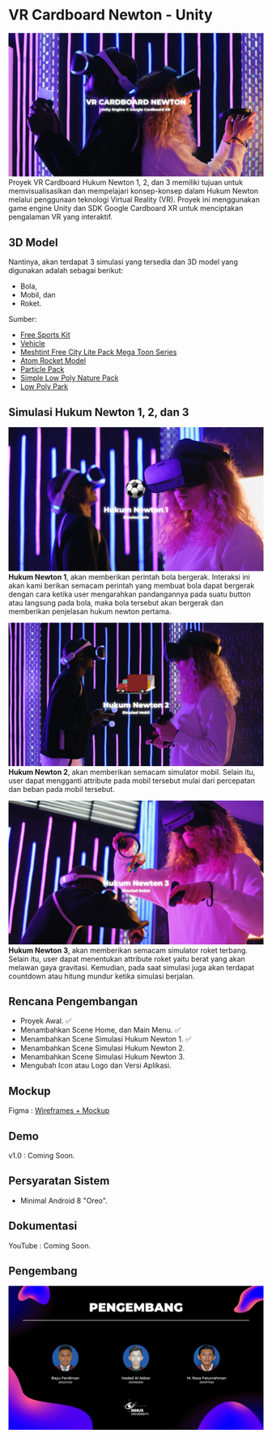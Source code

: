 # VR Cardboard Newton - Unity

![Thumbnail VR Cardboard Newton](./Thumbnail_VR_Cardboard_Newton.png)
Proyek VR Cardboard Hukum Newton 1, 2, dan 3 memiliki tujuan untuk memvisualisasikan dan mempelajari konsep-konsep dalam Hukum Newton melalui penggunaan teknologi Virtual Reality (VR). Proyek ini menggunakan game engine Unity dan SDK Google Cardboard XR untuk menciptakan pengalaman VR yang interaktif.

## 3D Model

Nantinya, akan terdapat 3 simulasi yang tersedia dan 3D model yang digunakan adalah sebagai berikut:

- Bola,
- Mobil, dan
- Roket.

Sumber:
- [Free Sports Kit](https://assetstore.unity.com/packages/3d/characters/free-sports-kit-239377)
- [Vehicle](https://learn.unity.com/tutorial/set-up-your-first-project-in-unity?uv=2021.3&projectId=5caccdfbedbc2a3cef0efe63)
- [Meshtint Free City Lite Pack Mega Toon Series](https://assetstore.unity.com/packages/3d/environments/urban/meshtint-free-city-lite-pack-mega-toon-series-152378)
- [Atom Rocket Model](https://assetstore.unity.com/packages/3d/vehicles/space/atom-rocket-model-140021)
- [Particle Pack](https://assetstore.unity.com/packages/vfx/particles/particle-pack-127325)
- [Simple Low Poly Nature Pack](https://assetstore.unity.com/packages/3d/environments/landscapes/simple-low-poly-nature-pack-157552)
- [Low Poly Park](https://assetstore.unity.com/packages/3d/environments/low-poly-park-154815)

## Simulasi Hukum Newton 1, 2, dan 3

![Thumbnail Hukum Newton 1](./Thumbnail_Hukum_Newton_1.png)
**Hukum Newton 1**, akan memberikan perintah bola bergerak. Interaksi ini akan kami berikan semacam perintah yang membuat bola dapat bergerak dengan cara ketika user mengarahkan pandangannya pada suatu button atau langsung pada bola, maka bola tersebut akan bergerak dan memberikan penjelasan hukum newton pertama.

![Thumbnail Hukum Newton 2](./Thumbnail_Hukum_Newton_2.png)
**Hukum Newton 2**, akan memberikan semacam simulator mobil. Selain itu, user dapat mengganti attribute pada mobil tersebut mulai dari percepatan dan beban pada mobil tersebut.

![Thumbnail Hukum Newton 3](./Thumbnail_Hukum_Newton_3.png)
**Hukum Newton 3**, akan memberikan semacam simulator roket terbang. Selain itu, user dapat menentukan attribute roket yaitu berat yang akan melawan gaya gravitasi. Kemudian, pada saat simulasi juga akan terdapat countdown atau hitung mundur ketika simulasi berjalan.

## Rencana Pengembangan

- Proyek Awal. ✅
- Menambahkan Scene Home, dan Main Menu. ✅
- Menambahkan Scene Simulasi Hukum Newton 1. ✅
- Menambahkan Scene Simulasi Hukum Newton 2.
- Menambahkan Scene Simulasi Hukum Newton 3.
- Mengubah Icon atau Logo dan Versi Aplikasi.

## Mockup

Figma : [Wireframes + Mockup](https://www.figma.com/file/2NT8LuHNpwqFd7WBBgrulR/VR-Newton's-Law?type=design&node-id=0%3A1&t=69xmXBd8wwoOVjEH-1)

## Demo

v1.0 : Coming Soon.

## Persyaratan Sistem

- Minimal Android 8 "Oreo".

## Dokumentasi

YouTube : Coming Soon.

## Pengembang

![Thumbnail Pengembang](./Thumbnail_Pengembang.png)
